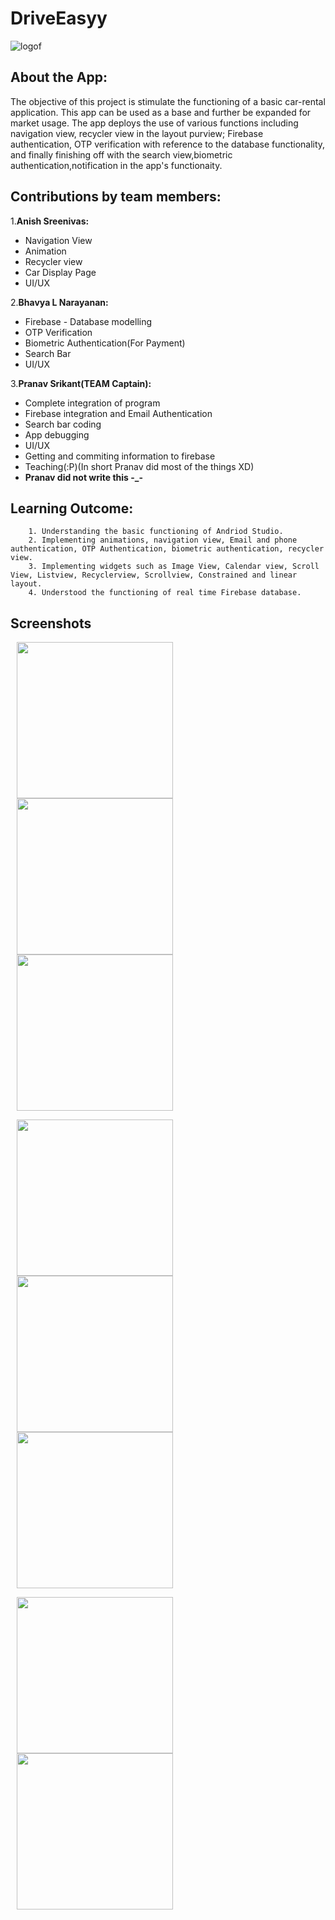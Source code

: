 # DriveEasyy
![logof](https://user-images.githubusercontent.com/72306130/119690007-f3bb1d80-be66-11eb-952a-b6aedf070262.jpeg)

## About the App:
The objective of this project is stimulate the functioning of a basic car-rental application.
This app can be used as a base and further be expanded for market usage.
The app deploys the use of various functions including navigation view, recycler view in the layout purview; Firebase authentication, 
OTP verification with reference to the database functionality, and finally finishing off with the search view,biometric authentication,notification in the app's    functionaity.
## Contributions by team members:
1.**Anish Sreenivas:** 
- Navigation View
- Animation
- Recycler view
- Car Display Page
- UI/UX
                   
2.**Bhavya L Narayanan:** 
- Firebase - Database modelling
- OTP Verification
- Biometric Authentication(For Payment)
- Search Bar
- UI/UX
                      
                      
3.**Pranav Srikant(TEAM Captain):** 
- Complete integration of program
- Firebase integration and Email Authentication
- Search bar coding
- App debugging
- UI/UX
- Getting and commiting information to firebase
- Teaching(:P)(In short Pranav did most of the things XD)
-  **Pranav did not write this -_-**

         
## Learning Outcome:
        1. Understanding the basic functioning of Andriod Studio.
        2. Implementing animations, navigation view, Email and phone authentication, OTP Authentication, biometric authentication, recycler view.
        3. Implementing widgets such as Image View, Calendar view, Scroll View, Listview, Recyclerview, Scrollview, Constrained and linear layout.
        4. Understood the functioning of real time Firebase database.
        
       
        
        
 ## Screenshots        
<p float = "left">

<!-- ### Main Page: -->
<img src = "https://user-images.githubusercontent.com/77959565/119697462-d5a4eb80-be6d-11eb-8220-64762d06d794.jpeg" width="250" hspace="10"/>
<!-- ![Main page](https://user-images.githubusercontent.com/77959565/119697462-d5a4eb80-be6d-11eb-8220-64762d06d794.jpeg ) -->

<!-- ### Sign In -->
<img src = "https://user-images.githubusercontent.com/77959565/119697994-6b407b00-be6e-11eb-843b-4dfd60c49797.jpeg" width="250" hspace="10"/>
<!-- ![SignUp](https://user-images.githubusercontent.com/77959565/119697994-6b407b00-be6e-11eb-843b-4dfd60c49797.jpeg)
 -->

<!-- ### OTP Verification -->

<img src = "https://user-images.githubusercontent.com/77959565/119698663-15200780-be6f-11eb-9c53-fc9b3c90019c.jpeg" width="250" hspace="10"/>
<!-- ![OTPVerification](https://user-images.githubusercontent.com/77959565/119698663-15200780-be6f-11eb-9c53-fc9b3c90019c.jpeg) -->
  </p>
  
<p float = "left">
<!-- ### Dashboard -->
<img src = "https://user-images.githubusercontent.com/77959565/119698848-47316980-be6f-11eb-94c9-c233c35f7915.jpeg" width="250" hspace="10"/>
<!-- ![Dashboard](https://user-images.githubusercontent.com/77959565/119698848-47316980-be6f-11eb-94c9-c233c35f7915.jpeg) -->

<!-- ### Navigation -->
<img src = "https://user-images.githubusercontent.com/77959565/119699117-73e58100-be6f-11eb-8a96-8e4f1a2bb307.jpeg" width="250" hspace="10"/>
<!-- ![Navigation](https://user-images.githubusercontent.com/77959565/119699117-73e58100-be6f-11eb-8a96-8e4f1a2bb307.jpeg) -->

<!-- ### Cars -->
<img src = "https://user-images.githubusercontent.com/77959565/119699231-8e1f5f00-be6f-11eb-8d98-d5fd21bffebb.jpeg" width="250" hspace="10"/>
<!-- ![Carss](https://user-images.githubusercontent.com/77959565/119699231-8e1f5f00-be6f-11eb-8d98-d5fd21bffebb.jpeg)-->
  </p>
<p float = "left">
<!-- ### Bill Page -->
<img src = "https://user-images.githubusercontent.com/77959565/119699345-b313d200-be6f-11eb-9265-142f98c519a6.jpeg" width="250" hspace="10"/>
<!-- ![BillPage](https://user-images.githubusercontent.com/77959565/119699345-b313d200-be6f-11eb-9265-142f98c519a6.jpeg)
 -->
<!-- ### Payment Authentication -->
<img src = "https://user-images.githubusercontent.com/77959565/119699444-cde64680-be6f-11eb-918a-0994a3d7063f.jpeg" width="250" hspace="10"/>
<!-- ![PaymentAuth](https://user-images.githubusercontent.com/77959565/119699444-cde64680-be6f-11eb-918a-0994a3d7063f.jpeg) -->
  </p>



